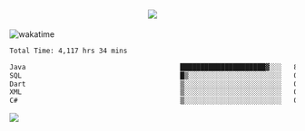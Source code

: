 <h1 align="center">
  <img src="https://readme-typing-svg.herokuapp.com/?font=Righteous&size=35&center=true&vCenter=true&width=500&height=70&duration=4000&lines=Hi!+%F0%9F%91%8B+I%27m+Ali%20Osman!;" />
</h1>


![wakatime](https://wakatime.com/share/@aliosmanoktar/3a8ffe71-6da4-4964-913b-2f09afbe53bf.svg?cache=none)
<!--START_SECTION:waka-->

```txt
Total Time: 4,117 hrs 34 mins

Java                                      █████████████████████▓░░░   86.95 %
SQL                                       █▒░░░░░░░░░░░░░░░░░░░░░░░   05.12 %
Dart                                      ▒░░░░░░░░░░░░░░░░░░░░░░░░   01.69 %
XML                                       ▒░░░░░░░░░░░░░░░░░░░░░░░░   01.65 %
C#                                        ▒░░░░░░░░░░░░░░░░░░░░░░░░   00.85 %
```

<!--END_SECTION:waka-->

<img src="https://profile-counter.glitch.me/aliosmanoktar/count.svg" />

